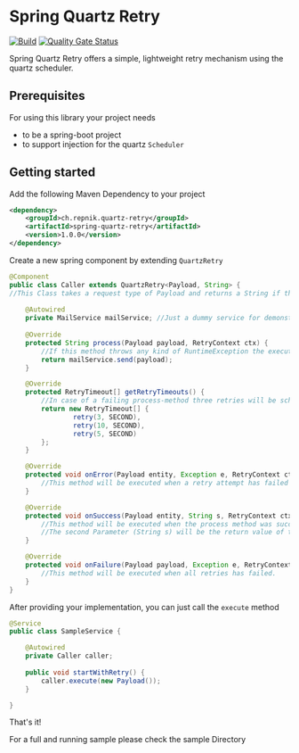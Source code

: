 # Spring Quartz Retry
[![Build](https://github.com/thomasrepnik/spring-quartz-retry/actions/workflows/build.yml/badge.svg)](https://github.com/thomasrepnik/spring-quartz-retry/actions/workflows/build.yml)
[![Quality Gate Status](https://sonarcloud.io/api/project_badges/measure?project=thomasrepnik_spring-quartz-retry&metric=alert_status)](https://sonarcloud.io/summary/new_code?id=thomasrepnik_spring-quartz-retry)

Spring Quartz Retry offers a simple, lightweight retry mechanism using the quartz scheduler.

## Prerequisites 
For using this library your project needs
* to be a spring-boot project
* to support injection for the quartz `Scheduler`

## Getting started

Add the following Maven Dependency to your project
```xml
<dependency>
    <groupId>ch.repnik.quartz-retry</groupId>
    <artifactId>spring-quartz-retry</artifactId>
    <version>1.0.0</version>
</dependency>
```

Create a new spring component by extending `QuartzRetry`
```java
@Component
public class Caller extends QuartzRetry<Payload, String> {
//This Class takes a request type of Payload and returns a String if the exection succeeds
    
    @Autowired
    private MailService mailService; //Just a dummy service for demonstration
    
    @Override
    protected String process(Payload payload, RetryContext ctx) {
        //If this method throws any kind of RuntimeException the execution will be retried
        return mailService.send(payload);
    }

    @Override
    protected RetryTimeout[] getRetryTimeouts() {
        //In case of a failing process-method three retries will be scheduled with the defined timeouts
        return new RetryTimeout[] {
                retry(3, SECOND),
                retry(10, SECOND),
                retry(5, SECOND)
        };
    }

    @Override
    protected void onError(Payload entity, Exception e, RetryContext ctx) {
        //This method will be executed when a retry attempt has failed
    }

    @Override
    protected void onSuccess(Payload entity, String s, RetryContext ctx) {
        //This method will be executed when the process method was successful
        //The second Parameter (String s) will be the return value of the process-Method
    }

    @Override
    protected void onFailure(Payload payload, Exception e, RetryContext ctx) {
        //This method will be executed when all retries has failed.
    }
}
```

After providing your implementation, you can just call the `execute` method

```java
@Service
public class SampleService {

    @Autowired
    private Caller caller;
    
    public void startWithRetry() {
        caller.execute(new Payload());
    }

}
```

That's it!

For a full and running sample please check the sample Directory
